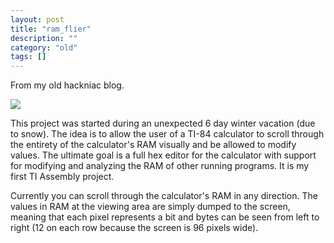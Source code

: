 ```yaml
---
layout: post
title: "ram_flier"
description: ""
category: "old"
tags: []
---
```



From my old hackniac blog.


![](http://hackniac.com/images/posts/relic/ram_flier.png)

This project was started during an unexpected 6 day winter vacation (due to snow). The idea is to allow the user of a TI-84 calculator to scroll through the entirety of the calculator's RAM visually and be allowed to modify values. The ultimate goal is a full hex editor for the calculator with support for modifying and analyzing the RAM of other running programs. It is my first TI Assembly project.

Currently you can scroll through the calculator's RAM in any direction. The values in RAM at the viewing area are simply dumped to the screen, meaning that each pixel represents a bit and bytes can be seen from left to right (12 on each row because the screen is 96 pixels wide).
